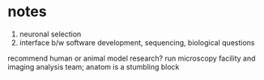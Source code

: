 # notes
1. neuronal selection
2. interface b/w software development, sequencing, biological questions 

recommend human or animal model research? 
run microscopy facility and imaging analysis team; anatom is a stumbling block 



